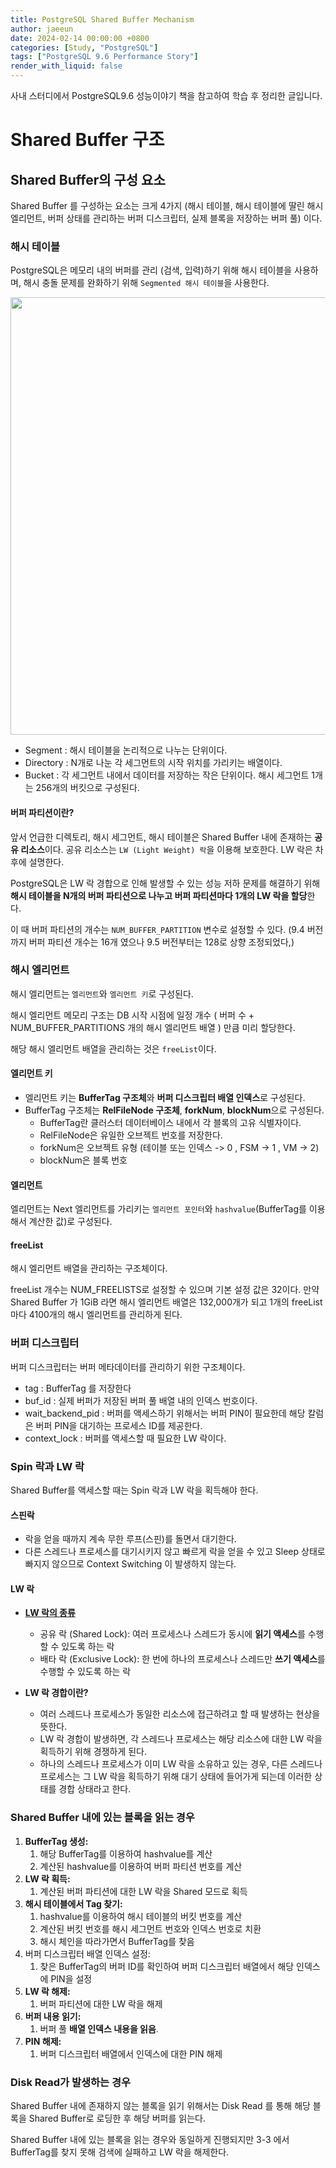 ```yaml
---
title: PostgreSQL Shared Buffer Mechanism
author: jaeeun
date: 2024-02-14 00:00:00 +0800
categories: [Study, "PostgreSQL"]
tags: ["PostgreSQL 9.6 Performance Story"]
render_with_liquid: false
---
```


사내 스터디에서 PostgreSQL9.6 성능이야기 책을 참고하여 학습 후 정리한 글입니다.

# Shared Buffer 구조

## Shared Buffer의 구성 요소
Shared Buffer 를 구성하는 요소는 크게 4가지 (해시 테이블, 해시 테이블에 딸린 해시 엘리먼트, 버퍼 상태를 관리하는 버퍼 디스크립터, 실제 블록을 저장하는 버퍼 풀) 이다.

### 해시 테이블

PostgreSQL은 메모리 내의 버퍼를 관리 (검색, 입력)하기 위해 해시 테이블을 사용하며, 해시 충돌 문제를 완화하기 위해 `Segmented 해시 테이블`을 사용한다.

<img src="https://www.highgo.ca/wp-content/uploads/2021/01/dynamic-hash-table-1024x568.png" width="700PX">

- Segment : 해시 테이블을 논리적으로 나누는 단위이다.
- Directory : N개로 나눈 각 세그먼트의 시작 위치를 가리키는 배열이다. 
- Bucket : 각 세그먼트 내에서 데이터를 저장하는 작은 단위이다. 해시 세그먼트 1개는 256개의 버킷으로 구성된다.

#### 버퍼 파티션이란?

앞서 언급한 디렉토리, 해시 세그먼트, 해시 테이블은 Shared Buffer 내에 존재하는 **공유 리소스**이다.
공유 리소스는 `LW (Light Weight) 락`을 이용해 보호한다. LW 락은 차후에 설명한다.

PostgreSQL은 LW 락 경합으로 인해 발생할 수 있는 성능 저하 문제를 해결하기 위해 **해시 테이블을 N개의 버퍼 파티션으로 나누고 버퍼 파티션마다 1개의 LW 락을 할당**한다.

이 때 버퍼 파티션의 개수는 `NUM_BUFFER_PARTITION` 변수로 설정할 수 있다. (9.4 버전까지 버퍼 파티션 개수는 16개 였으나 9.5 버전부터는 128로 상향 조정되었다,)

### 해시 엘리먼트
해시 엘리먼트는 `엘리먼트`와 `엘리먼트 키`로 구성된다.

해시 엘리먼트 메모리 구조는 DB 시작 시점에 일정 개수 ( 버퍼 수 + NUM_BUFFER_PARTITIONS 개의 해시 엘리먼트 배열 ) 만큼 미리 할당한다.

해당 해시 엘리먼트 배열을 관리하는 것은 `freeList`이다.

#### 엘리먼트 키
- 엘리먼트 키는 **BufferTag 구조체**와 **버퍼 디스크립터 배열 인덱스**로 구성된다.
- BufferTag 구조체는 **RelFileNode 구조체**, **forkNum**, **blockNum**으로 구성된다.
  - BufferTag란 클러스터 데이터베이스 내에서 각 블록의 고유 식별자이다.
  - RelFileNode은 유일한 오브젝트 번호를 저장한다.
  - forkNum은 오브젝트 유형 (테이블 또는 인덱스 -> 0 , FSM -> 1 , VM -> 2)
  - blockNum은 블록 번호

#### 엘리먼트
엘리먼트는 Next 엘리먼트를 가리키는 `엘리먼트 포인터`와 `hashvalue`(BufferTag를 이용해서 계산한 값)로 구성된다.

#### freeList
해시 엘리먼트 배열을 관리하는 구조체이다.

freeList 개수는 NUM_FREELISTS로 설정할 수 있으며 기본 설정 값은 32이다.
만약 Shared Buffer 가 1GiB 라면 해시 엘리먼트 배열은 132,000개가 되고 1개의 freeList 마다 4100개의 해시 엘리먼트를 관리하게 된다.

### 버퍼 디스크립터
버퍼 디스크립터는 버퍼 메타데이터를 관리하기 위한 구조체이다.
- tag : BufferTag 를 저장한다
- buf_id : 실제 버퍼가 저장된 버퍼 풀 배열 내의 인덱스 번호이다.
- wait_backend_pid : 버퍼를 액세스하기 위해서는 버퍼 PIN이 필요한데 해당 칼럼은 버퍼 PIN을 대기하는 프로세스 ID를 제공한다.
- context_lock : 버퍼를 액세스할 때 필요한 LW 락이다.

### Spin 락과 LW 락
Shared Buffer를 액세스할 때는 Spin 락과 LW 락을 획득해야 한다.

#### 스핀락
- 락을 얻을 때까지 계속 무한 루프(스핀)를 돌면서 대기한다.
- 다른 스레드나 프로세스를 대기시키지 않고 빠르게 락을 얻을 수 있고 Sleep 상태로 빠지지 않으므로 Context Switching 이 발생하지 않는다.

#### LW 락
- [**LW 락의 종류**](https://www.percona.com/blog/postgresql-locking-part-3-lightweight-locks/)
  - 공유 락 (Shared Lock): 여러 프로세스나 스레드가 동시에 **읽기 액세스**를 수행할 수 있도록 하는 락
  - 배타 락 (Exclusive Lock): 한 번에 하나의 프로세스나 스레드만 **쓰기 액세스**를 수행할 수 있도록 하는 락

- **LW 락 경합이란?**
  - 여러 스레드나 프로세스가 동일한 리소스에 접근하려고 할 때 발생하는 현상을 뜻한다.
  - LW 락 경합이 발생하면, 각 스레드나 프로세스는 해당 리소스에 대한 LW 락을 획득하기 위해 경쟁하게 된다.
  - 하나의 스레드나 프로세스가 이미 LW 락을 소유하고 있는 경우, 다른 스레드나 프로세스는 그 LW 락을 획득하기 위해 대기 상태에 들어가게 되는데 이러한 상태를 경합 상태라고 한다.

### Shared Buffer 내에 있는 블록을 읽는 경우

1. **BufferTag 생성:**
   1. 해당 BufferTag를 이용하여 hashvalue를 계산
   2. 계산된 hashvalue를 이용하여 버퍼 파티션 번호를 계산
2. **LW 락 획득:**
   1. 계산된 버퍼 파티션에 대한 LW 락을 Shared 모드로 획득
3. **해시 테이블에서 Tag 찾기:**
   1. hashvalue를 이용하여 해시 테이블의 버킷 번호를 계산
   2. 계산된 버킷 번호를 해시 세그먼트 번호와 인덱스 번호로 치환
   3. 해시 체인을 따라가면서 BufferTag를 찾음
4. 버퍼 디스크립터 배열 인덱스 설정:
   1. 찾은 BufferTag의 버퍼 ID를 확인하여 버퍼 디스크립터 배열에서 해당 인덱스에 PIN을 설정
5. **LW 락 해제:**
   1. 버퍼 파티션에 대한 LW 락을 해제
6. **버퍼 내용 읽기:**
   1. 버퍼 풀 **배열 인덱스 내용을 읽음**.
7. **PIN 해제:**
   1. 버퍼 디스크립터 배열에서 인덱스에 대한 PIN 해제

### Disk Read가 발생하는 경우
Shared Buffer 내에 존재하지 않는 블록을 읽기 위해서는 Disk Read 를 통해 해당 블록을 Shared Buffer로 로딩한 후 해당 버퍼를 읽는다.

Shared Buffer 내에 있는 블록을 읽는 경우와 동일하게 진행되지만 3-3 에서 BufferTag를 찾지 못해 검색에 실패하고 LW 락을 해제한다.

